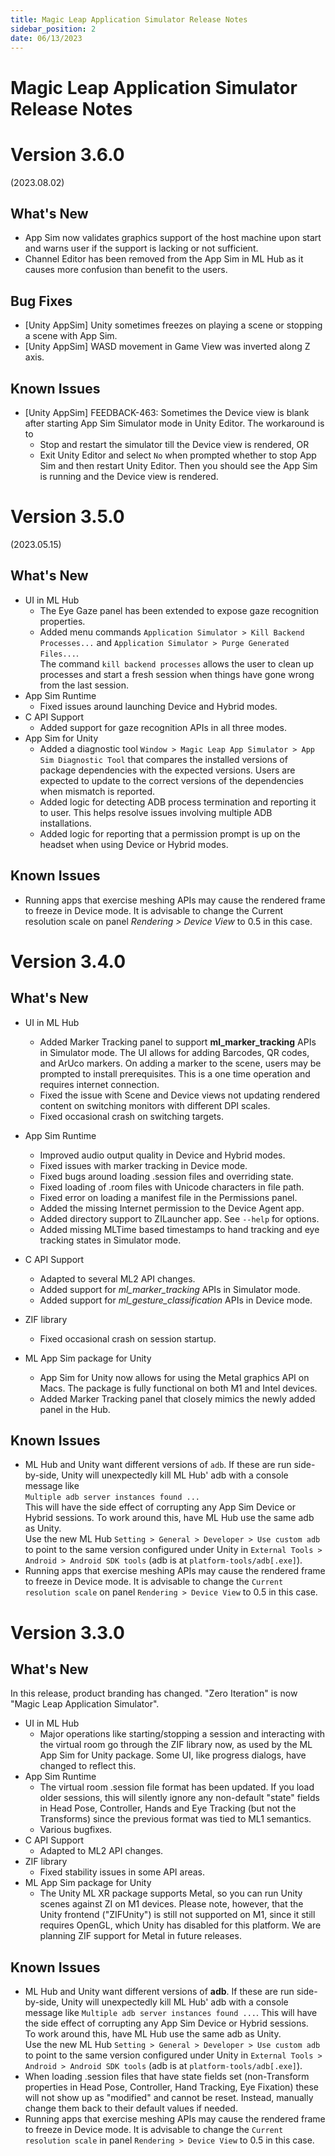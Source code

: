 ```yaml
---
title: Magic Leap Application Simulator Release Notes
sidebar_position: 2
date: 06/13/2023
---
```


# Magic Leap Application Simulator Release Notes

# Version 3.6.0
(2023.08.02)

## What's New
  * App Sim now validates graphics support of the host machine upon start and warns user if the support is lacking or not sufficient.
  * Channel Editor has been removed from the App Sim in ML Hub as it causes more confusion than benefit to the users.

## Bug Fixes
  * [Unity AppSim] Unity sometimes freezes on playing a scene or stopping a scene with App Sim.
  * [Unity AppSim] WASD movement in Game View was inverted along Z axis.

## Known Issues
  * [Unity AppSim] FEEDBACK-463: Sometimes the Device view is blank after starting App Sim Simulator mode in Unity Editor. The workaround is to
    * Stop and restart the simulator till the Device view is rendered, OR
    * Exit Unity Editor and select `No` when prompted whether to stop App Sim and then restart Unity Editor. Then you should see the App Sim is running and the Device view is rendered. 

# Version 3.5.0
(2023.05.15)

## What's New
  * UI in ML Hub
    * The Eye Gaze panel has been extended to expose gaze recognition properties.
    * Added menu commands `Application Simulator > Kill Backend Processes...` and `Application Simulator > Purge Generated Files...`.  
    The command `kill backend processes` allows the user to clean up processes and start a fresh session when things have gone wrong from the last session.
  * App Sim Runtime
    * Fixed issues around launching Device and Hybrid modes.
  * C API Support
    * Added support for gaze recognition APIs in all three modes.
  * App Sim for Unity
  	* Added a diagnostic tool `Window > Magic Leap App Simulator > App Sim Diagnostic Tool` that compares the installed versions of package dependencies with the expected versions. Users are expected to update to the correct versions of the dependencies when mismatch is reported.
    * Added logic for detecting ADB process termination and	reporting it to user. This helps resolve issues involving multiple ADB installations.
	* Added logic for reporting that a permission prompt is up on the headset when using Device or Hybrid modes.

## Known Issues
  * Running apps that exercise meshing APIs may cause the rendered frame to freeze in Device mode. It is advisable to change the Current resolution scale on panel *Rendering > Device View* to 0.5 in this case.

# Version 3.4.0
## What's New
  * UI in ML Hub
    * Added Marker Tracking panel to support **ml_marker_tracking** APIs in Simulator mode. The UI allows for adding Barcodes, QR codes, and ArUco markers. On adding a marker to the scene, users may be prompted to install prerequisites. This is a one time operation and requires internet connection.
    * Fixed the issue with Scene and Device views not updating rendered content on switching monitors with different DPI scales.
    * Fixed occasional crash on switching targets.
  * App Sim Runtime
    * Improved audio output quality in Device and Hybrid modes.
    * Fixed issues with marker tracking in Device mode.
    * Fixed bugs around loading .session files and overriding state.
    * Fixed loading of .room files with Unicode characters in file path.
    * Fixed error on loading a manifest file in the Permissions panel.
    * Added the missing Internet permission to the Device Agent app.
    * Added directory support to ZILauncher app. See `--help` for options.
    * Added missing MLTime based timestamps to hand tracking and eye tracking states in Simulator mode.

  * C API Support
    * Adapted to several ML2 API changes.
    * Added support for *ml_marker_tracking* APIs in Simulator mode.
    * Added support for *ml_gesture_classification* APIs in Device mode.
			
  * ZIF library
    * Fixed occasional crash on session startup.

  * ML App Sim package for Unity
    * App Sim for Unity now allows for using the Metal graphics API on Macs. The package is fully functional on both M1 and Intel devices.
    * Added Marker Tracking panel that closely mimics the newly added panel in the Hub.

## Known Issues
  * ML Hub and Unity want different versions of `adb`.  If these are run side-by-side, Unity will unexpectedly kill ML Hub' adb with a console message like  
  `Multiple adb server instances found ...`  
  This will have the side effect of corrupting any App Sim Device or Hybrid sessions.
  To work around this, have ML Hub use the same adb as Unity.  
  Use the new ML Hub `Setting > General > Developer > Use custom adb` to point to the same version configured under Unity in 
  `External Tools > Android > Android SDK tools` (adb is at `platform-tools/adb[.exe]`).
  * Running apps that exercise meshing APIs may cause the rendered frame to freeze in Device mode. It is advisable to change the `Current resolution scale` on panel `Rendering > Device View` to 0.5 in this case.

# Version 3.3.0

## What's New

In this release, product branding has changed.  "Zero Iteration" is now "Magic Leap Application Simulator".

  * UI in ML Hub
    * Major operations like starting/stopping a session and interacting with the virtual room go through the ZIF library now, as used by the ML App Sim for Unity package.  Some UI, like progress dialogs, have changed to reflect this.
  * App Sim Runtime
    * The virtual room .session file format has been updated.  If you load older sessions, this will silently ignore any non-default "state" fields in Head Pose, Controller, Hands and Eye Tracking (but not the Transforms) since the previous format was tied to ML1 semantics.  
    * Various bugfixes.
  * C API Support
    * Adapted to ML2 API changes.
  * ZIF library
    * Fixed stability issues in some API areas.
  * ML App Sim package for Unity
    * The Unity ML XR package supports Metal, so you can run Unity scenes against ZI on M1 devices. Please note, however, that the Unity frontend ("ZIFUnity") is still not supported on M1, since it still requires OpenGL, which Unity has disabled for this platform. We are planning ZIF support for Metal in future releases.

## Known Issues

  * ML Hub and Unity want different versions of **adb**.  If these are run side-by-side, Unity will unexpectedly kill ML Hub' adb with a console message like `Multiple adb server instances found ...`.  This will have the side effect of corrupting any App Sim Device or Hybrid sessions.  
  To work around this, have ML Hub use the same adb as Unity.  
  Use the new ML Hub `Setting > General > Developer > Use custom adb` to point to the same version configured under Unity in `External Tools > Android > Android SDK tools` (adb is at `platform-tools/adb[.exe]`).
  * When loading .session files that have state fields set (non-Transform properties in Head Pose, Controller, Hand Tracking, Eye Fixation) these will not show up as "modified" and cannot be reset.  Instead, manually change them back to their default values if needed.
  * Running apps that exercise meshing APIs may cause the rendered frame to freeze in Device mode. It is advisable to change the `Current resolution scale` in panel `Rendering > Device View` to 0.5 in this case.

